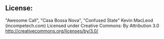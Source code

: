 ## License:

"Awesome Call", "Casa Bossa Nova", "Confused State"
Kevin MacLeod (incompetech.com)
Licensed under Creative Commons: By Attribution 3.0
http://creativecommons.org/licenses/by/3.0/